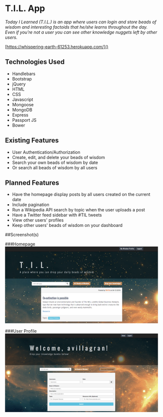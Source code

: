 # T.I.L. App

*Today I Learned (T.I.L.) is an app where users can login and store beads of wisdom and interesting factoids that he/she learns throughout the day. Even if you're not a user you can see other knowledge nuggets left by other users.*

[https://whispering-earth-61253.herokuapp.com/]()

## Technologies Used

* Handlebars
* Bootstrap
* jQuery
* HTML
* CSS
* Javascript
* Mongoose
* MongoDB
* Express
* Passport JS
* Bower

## Existing Features

* User Authentication/Authorization
* Create, edit, and delete your beads of wisdom
* Search your own beads of wisdom by date
* Or search all beads of wisdom by all users

## Planned Features

* Have the homepage display posts by all users created on the current date
* Include pagination
* Run a Wikipedia API search by topic when the user uploads a post
* Have a Twitter feed sidebar with #TIL tweets
* View other users' profiles
* Keep other users' beads of wisdom on your dashboard

##Screenshot(s)

###Homepage
<img src="/public/images/TIL_homepage.png">

###User Profile
<img src="/public/images/TIL_profile.png">
